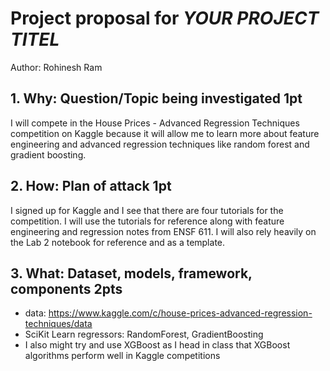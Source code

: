# Project proposal for *YOUR PROJECT TITEL*
Author: Rohinesh Ram

## 1. Why: Question/Topic being investigated 1pt
I will compete in the House Prices - Advanced Regression Techniques competition on Kaggle because it will allow me to learn more about feature engineering and advanced regression techniques like random forest and gradient boosting. 

## 2. How: Plan of attack 1pt
I signed up for Kaggle and I see that there are four tutorials for the competition. I will use the tutorials for reference along with feature engineering and regression notes from ENSF 611. I will also rely heavily on the Lab 2 notebook for reference and as a template. 

## 3. What: Dataset, models, framework, components 2pts
- data: https://www.kaggle.com/c/house-prices-advanced-regression-techniques/data
- SciKit Learn regressors: RandomForest, GradientBoosting
- I also might try and use XGBoost as I head in class that XGBoost algorithms perform well in Kaggle competitions
